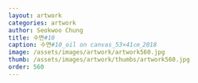 ```yaml
---
layout: artwork 
categories: artwork 
author: Seokwoo Chung 
title: 수면#10 
caption: 수면#10_oil on canvas_53×41㎝_2018 
image: /assets/images/artwork/artwork560.jpg 
thumb: /assets/images/artwork/thumbs/artwork560.jpg 
order: 560 
---
```

